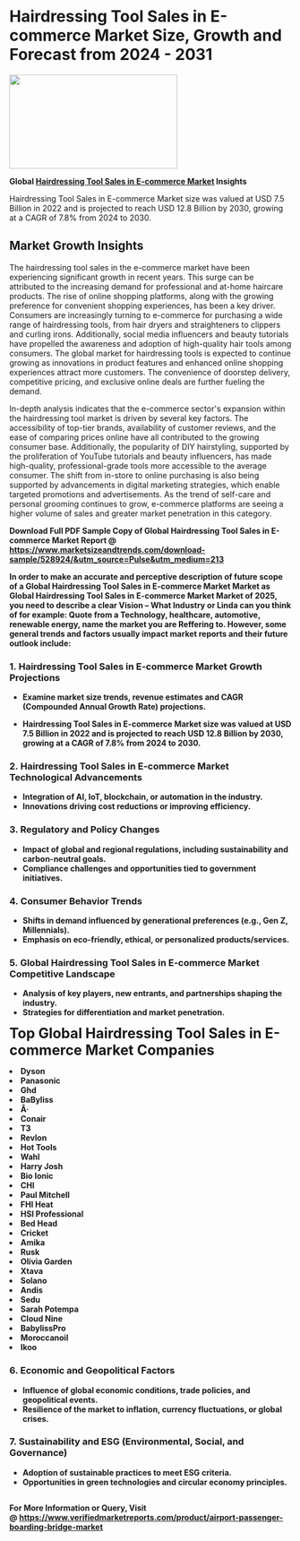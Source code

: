 <H1>Hairdressing Tool Sales in E-commerce Market Size, Growth and Forecast from 2024 - 2031</H1><img class="aligncenter size-medium wp-image-584254" src="https://thirdeyenews.in/wp-content/uploads/2024/09/Global-Market-Research-300x168.jpeg" alt="" width="300" height="168" /><p><strong>Global&nbsp;<a href="https://www.marketsizeandtrends.com/download-sample/528924/&amp;utm_source=Pulse&amp;utm_medium=213">Hairdressing Tool Sales in E-commerce Market</a> Insights</strong></p><p>Hairdressing Tool Sales in E-commerce Market size was valued at USD 7.5 Billion in 2022 and is projected to reach USD 12.8 Billion by 2030, growing at a CAGR of 7.8% from 2024 to 2030.</p><p><h2>Market Growth Insights</h2> <p>The hairdressing tool sales in the e-commerce market have been experiencing significant growth in recent years. This surge can be attributed to the increasing demand for professional and at-home haircare products. The rise of online shopping platforms, along with the growing preference for convenient shopping experiences, has been a key driver. Consumers are increasingly turning to e-commerce for purchasing a wide range of hairdressing tools, from hair dryers and straighteners to clippers and curling irons. Additionally, social media influencers and beauty tutorials have propelled the awareness and adoption of high-quality hair tools among consumers. The global market for hairdressing tools is expected to continue growing as innovations in product features and enhanced online shopping experiences attract more customers. The convenience of doorstep delivery, competitive pricing, and exclusive online deals are further fueling the demand.</p> <p><strong></strong></p> <p>In-depth analysis indicates that the e-commerce sector's expansion within the hairdressing tool market is driven by several key factors. The accessibility of top-tier brands, availability of customer reviews, and the ease of comparing prices online have all contributed to the growing consumer base. Additionally, the popularity of DIY hairstyling, supported by the proliferation of YouTube tutorials and beauty influencers, has made high-quality, professional-grade tools more accessible to the average consumer. The shift from in-store to online purchasing is also being supported by advancements in digital marketing strategies, which enable targeted promotions and advertisements. As the trend of self-care and personal grooming continues to grow, e-commerce platforms are seeing a higher volume of sales and greater market penetration in this category.</p> <p><strong></p><p><span class=""><strong>Download Full PDF Sample Copy of Global Hairdressing Tool Sales in E-commerce Market Report</strong> @ <a href="https://www.marketsizeandtrends.com/download-sample/528924/&amp;utm_source=Pulse&amp;utm_medium=213" target="_blank">https://www.marketsizeandtrends.com/download-sample/528924/&amp;utm_source=Pulse&amp;utm_medium=213</a></span></p><p>In order to make an accurate and perceptive description of future scope of a Global&nbsp;Hairdressing Tool Sales in E-commerce Market Market as Global&nbsp;Hairdressing Tool Sales in E-commerce Market Market of 2025, you need to describe a clear Vision &ndash; What Industry or Linda can you think of for example: Quote from a Technology, healthcare, automotive, renewable energy, name the market you are Reffering to. However, some general trends and factors usually impact market reports and their future outlook include:</p><h3>1.&nbsp;<strong>Hairdressing Tool Sales in E-commerce Market Growth Projections</strong></h3><ul><li>Examine market size trends, revenue estimates and CAGR (Compounded Annual Growth Rate) projections.</li><li><p>Hairdressing Tool Sales in E-commerce Market size was valued at USD 7.5 Billion in 2022 and is projected to reach USD 12.8 Billion by 2030, growing at a CAGR of 7.8% from 2024 to 2030.</p></li></ul><h3>2.&nbsp;<strong>Hairdressing Tool Sales in E-commerce Market Technological Advancements</strong></h3><ul><li>Integration of AI, IoT, blockchain, or automation in the industry.</li><li>Innovations driving cost reductions or improving efficiency.</li></ul><h3>3.&nbsp;<strong>Regulatory and Policy Changes</strong></h3><ul><li>Impact of global and regional regulations, including sustainability and carbon-neutral goals.</li><li>Compliance challenges and opportunities tied to government initiatives.</li></ul><h3>4.&nbsp;<strong>Consumer Behavior Trends</strong></h3><ul><li>Shifts in demand influenced by generational preferences (e.g., Gen Z, Millennials).</li><li>Emphasis on eco-friendly, ethical, or personalized products/services.</li></ul><h3>5.&nbsp;<strong>Global Hairdressing Tool Sales in E-commerce Market Competitive Landscape</strong></h3><ul><li>Analysis of key players, new entrants, and partnerships shaping the industry.</li><li>Strategies for differentiation and market penetration.</li></ul><p data-pm-slice="1 1 []"><span style="color: inherit; font-family: inherit; font-size: 25px;">Top Global Hairdressing Tool Sales in E-commerce Market Companies</span></p><div class="" data-test-id=""><p><li>Dyson</li><li> Panasonic</li><li> Ghd</li><li> BaByliss</li><li> Â·</li><li> Conair</li><li> T3</li><li> Revlon</li><li> Hot Tools</li><li> Wahl</li><li> Harry Josh</li><li> Bio Ionic</li><li> CHI</li><li> Paul Mitchell</li><li> FHI Heat</li><li> HSI Professional</li><li> Bed Head</li><li> Cricket</li><li> Amika</li><li> Rusk</li><li> Olivia Garden</li><li> Xtava</li><li> Solano</li><li> Andis</li><li> Sedu</li><li> Sarah Potempa</li><li> Cloud Nine</li><li> BabylissPro</li><li> Moroccanoil</li><li> Ikoo</li></p></div><h3>6.&nbsp;<strong>Economic and Geopolitical Factors</strong></h3><ul><li>Influence of global economic conditions, trade policies, and geopolitical events.</li><li>Resilience of the market to inflation, currency fluctuations, or global crises.</li></ul><h3>7.&nbsp;<strong>Sustainability and ESG (Environmental, Social, and Governance)</strong></h3><ul><li>Adoption of sustainable practices to meet ESG criteria.</li><li>Opportunities in green technologies and circular economy principles.</li></ul><h2><strong style="font-size: 14px;">For More Information or Query, Visit @&nbsp;</strong><a style="background-color: #ffffff; font-size: 14px;" href="https://www.marketsizeandtrends.com/report/hairdressing-tool-sales-in-e-commerce-market/" target="_blank">https://www.verifiedmarketreports.com/product/airport-passenger-boarding-bridge-market</a></h2>
